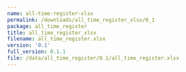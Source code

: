 ```yaml
---
name: all-time-register-xlsx
permalink: /downloads/all_time_register_xlsx/0_1
package: all_time_register
title: all_time_register_xlsx
filename: all_time_register.xlsx
version: '0.1'
full_version: 0.1.1
file: /data/all_time_register/0.1/all_time_register.xlsx
---
```

